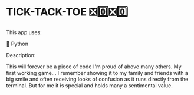 # TICK-TACK-TOE ❎0️⃣❎0️⃣

This app uses:

🐍 Python

Description:

This will forever be a piece of code I'm proud of above many others. My first working game... 
I remember showing it to my family and friends with a big smile and often receiving looks of confusion as it runs directly from the terminal.
But for me it is special and holds many a sentimental value.
